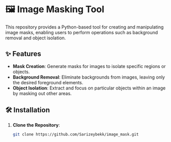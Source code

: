 # 🖼️ Image Masking Tool

This repository provides a Python-based tool for creating and manipulating image masks, enabling users to perform operations such as background removal and object isolation.

## ✨ Features

- **Mask Creation**: Generate masks for images to isolate specific regions or objects.
- **Background Removal**: Eliminate backgrounds from images, leaving only the desired foreground elements.
- **Object Isolation**: Extract and focus on particular objects within an image by masking out other areas.

## 🛠️ Installation

1. **Clone the Repository**:
   ```bash
   git clone https://github.com/Sarizeybekk/image_mask.git
